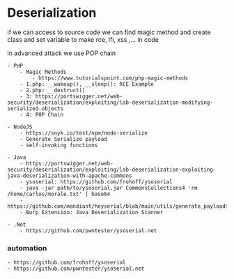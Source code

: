 # Deserialization

if we can access to source code we can find magic method and create class and set variable to make rce, lfi, xss ,... in code&#x20;

in advanced attack we use POP chain&#x20;

```
- PHP
    - Magic Methods
        - https://www.tutorialspoint.com/php-magic-methods
    - 1.php: __wakeup(), __sleep(): RCE Example
    - 2.php: __destruct()
    - 3: https://portswigger.net/web-security/deserialization/exploiting/lab-deserialization-modifying-serialized-objects
    - 4: POP Chain
```

```
- NodeJS
    - https://snyk.io/test/npm/node-serialize
    - Generate Serialize payload
    - self-invoking functions
```

```
- Java
    - https://portswigger.net/web-security/deserialization/exploiting/lab-deserialization-exploiting-java-deserialization-with-apache-commons
    - ysoserial: https://github.com/frohoff/ysoserial
    - java -jar path/to/ysoserial.jar CommonsCollections4 'rm /home/carlos/morale.txt' | base64
    - https://github.com/mandiant/heyserial/blob/main/utils/generate_payloads.sh
    - Burp Extension: Java Deserialization Scanner
```

```
- .Net
    - https://github.com/pwntester/ysoserial.net
```

### automation

```
- https://github.com/frohoff/ysoserial
- https://github.com/pwntester/ysoserial.net
```

